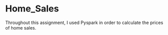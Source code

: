 # Home_Sales

Throughout this assignment, I used Pyspark in order to calculate the prices of home sales.

